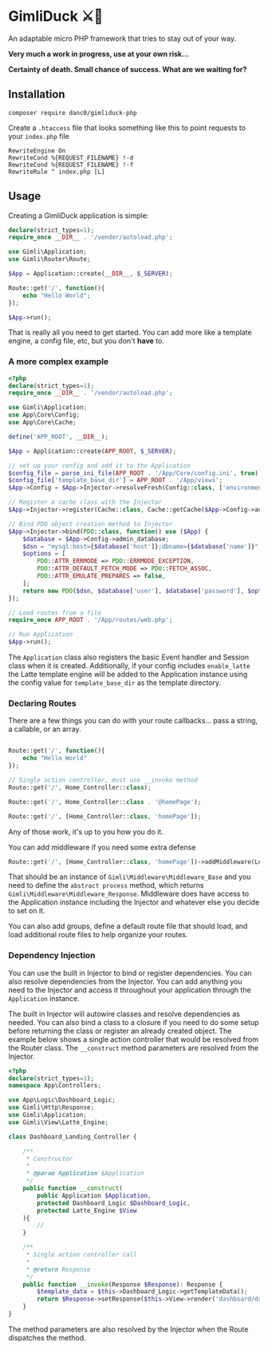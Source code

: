 # GimliDuck ⚔️🦆
An adaptable micro PHP framework that tries to stay out of your way.

**Very much a work in progress, use at your own risk...**

**Certainty of death. Small chance of success. What are we waiting for?**

## Installation
`composer require danc0/gimliduck-php`

Create a `.htaccess` file that looks something like this to point requests to your `index.php` file

```
RewriteEngine On
RewriteCond %{REQUEST_FILENAME} !-d
RewriteCond %{REQUEST_FILENAME} !-f
RewriteRule ^ index.php [L]
```

## Usage
Creating a GimliDuck application is simple:

```php
declare(strict_types=1);
require_once __DIR__ . '/vendor/autoload.php';

use Gimli\Application;
use Gimli\Router\Route;

$App = Application::create(__DIR__, $_SERVER);

Route::get('/', function(){
	echo "Hello World";
});

$App->run();
```
That is really all you need to get started. You can add more like a template engine, a config file, etc, but you don't **have** to.

### A more complex example
```php
<?php
declare(strict_types=1);
require_once __DIR__ . '/vendor/autoload.php';

use Gimli\Application;
use App\Core\Config;
use App\Core\Cache;

define('APP_ROOT', __DIR__);

$App = Application::create(APP_ROOT, $_SERVER);

// set up your config and add it to the Application
$config_file = parse_ini_file(APP_ROOT . '/App/Core/config.ini', true);
$config_file['template_base_dir'] = APP_ROOT . '/App/views';
$App->Config = $App->Injector->resolveFresh(Config::class, ['environment_settings' => $config_file]);

// Register a cache class with the Injector
$App->Injector->register(Cache::class, Cache::getCache($App->Config->admin_cache));

// Bind PDO object creation method to Injector
$App->Injector->bind(PDO::class, function() use ($App) {
	$database = $App->Config->admin_database;
	$dsn = "mysql:host={$database['host']};dbname={$database['name']}";
	$options = [
		PDO::ATTR_ERRMODE => PDO::ERRMODE_EXCEPTION,
		PDO::ATTR_DEFAULT_FETCH_MODE => PDO::FETCH_ASSOC,
		PDO::ATTR_EMULATE_PREPARES => false,
	];
	return new PDO($dsn, $database['user'], $database['password'], $options);
});

// Load routes from a file
require_once APP_ROOT . '/App/routes/web.php';

// Run Application
$App->run();
```

The `Application` class also registers the basic Event handler and Session class when it is created. Additionally, if your config includes `enable_latte` the Latte template engine will be added to the Application instance using the config value for `template_base_dir` as the template directory.

### Declaring Routes
There are a few things you can do with your route callbacks... pass a string, a callable, or an array.

```php

Route::get('/', function(){
	echo "Hello World"
});

// Single action controller, must use __invoke method
Route::get('/', Home_Controller::class);

Route::get('/', Home_Controller::class . '@homePage');

Route::get('/', [Home_Controller::class, 'homePage']);
```
Any of those work, it's up to you how you do it.

You can add middleware if you need some extra defense

```php
Route::get('/', [Home_Controller::class, 'homePage'])->addMiddleware(Logged_In_Middleware::class);
```

That should be an instance of `Gimli\Middleware\Middleware_Base` and you need to define the `abstract process` method, which returns `Gimli\Middleware\Middleware_Response`. Middleware does have access to the Application instance including the Injector and whatever else you decide to set on it.

You can also add groups, define a default route file that should load, and load additional route files to help organize your routes.

### Dependency Injection

You can use the built in Injector to bind or register dependencies. You can also resolve dependencies from the Injector. You can add anything you need to the Injector and access it throughout your application through the `Application` instance.

The built in Injector will autowire classes and resolve dependencies as needed. You can also bind a class to a closure if you need to do some setup before returning the class or register an already created object. The example below shows a single action controller that would be resolved from the Router class. The `__construct` method parameters are resolved from the Injector. 

```php
<?php
declare(strict_types=1);
namespace App\Controllers;

use App\Logic\Dashboard_Logic;
use Gimli\Http\Response;
use Gimli\Application;
use Gimli\View\Latte_Engine;

class Dashboard_Landing_Controller {

	/**
	 * Constructor
	 *
	 * @param Application $Application
	 */
	public function __construct(
		public Application $Application,
		protected Dashboard_Logic $Dashboard_Logic,
		protected Latte_Engine $View
	){
		//
	}

	/**
	 * Single action controller call
	 *
	 * @return Response
	 */
	public function __invoke(Response $Response): Response {		
		$template_data = $this->Dashboard_Logic->getTemplateData();
		return $Response->setResponse($this->View->render('dashboard/dashboard.latte', $template_data));
	}
}
```
The method parameters are also resolved by the Injector when the Route dispatches the method.